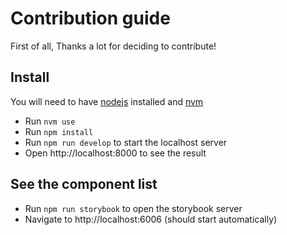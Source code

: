 # Contribution guide

First of all, Thanks a lot for deciding to contribute!


## Install

You will need to have [nodejs](https://nodejs.org) installed and [nvm](https://github.com/nvm-sh/nvm)

- Run `nvm use`
- Run `npm install`
- Run `npm run develop` to start the localhost server
- Open http://localhost:8000 to see the result


## See the component list

 - Run `npm run storybook` to open the storybook server
 - Navigate to http://localhost:6006 (should start automatically)
